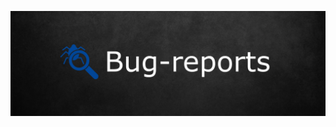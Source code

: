 [![Header](https://github.com/DmitryMurin/Bug-reports/blob/master/assets/HeaderBR.png)](https://github.com/DmitryMurin)